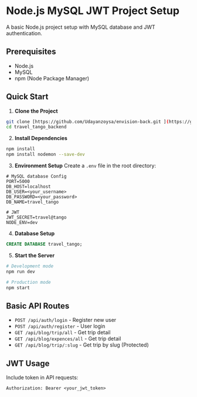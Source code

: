 # Node.js MySQL JWT Project Setup

A basic Node.js project setup with MySQL database and JWT authentication.

## Prerequisites

- Node.js
- MySQL
- npm (Node Package Manager)

## Quick Start

1. **Clone the Project**
```bash
git clone [https://github.com/Udayanzoysa/envision-back.git ](https://github.com/Galaxy-420/travel_tango_backend.git)
cd travel_tango_backend
```

2. **Install Dependencies**
```bash
npm install
npm install nodemon --save-dev
```

3. **Environment Setup**
Create a `.env` file in the root directory:
```env
# MySQL database Config
PORT=5000
DB_HOST=localhost
DB_USER=<your_username>
DB_PASSWORD=<your_password>
DB_NAME=travel_tango

# JWT
JWT_SECRET=travel@tango
NODE_ENV=dev
```

4. **Database Setup**
```sql
CREATE DATABASE travel_tango;
```

5. **Start the Server**
```bash
# Development mode
npm run dev

# Production mode
npm start
```

## Basic API Routes

- `POST /api/auth/login` - Register new user
- `POST /api/auth/register` - User login
- `GET /api/blog/trip/all` - Get trip detail
- `GET /api/blog/expences/all` - Get trip detail
- `GET /api/blog/trip/:slug` - Get trip by slug (Protected)

## JWT Usage

Include token in API requests:
```
Authorization: Bearer <your_jwt_token>
```
